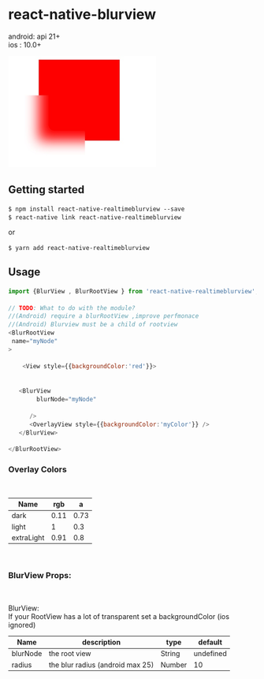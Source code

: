 # react-native-blurview

android: api 21+   
ios : 10.0+   

<img src="./src/demo.jpg" width="300">

## Getting started

`$ npm install react-native-realtimeblurview --save`  
`$ react-native link react-native-realtimeblurview`

or

`$ yarn add react-native-realtimeblurview`

## Usage


```javascript
import {BlurView , BlurRootView } from 'react-native-realtimeblurview';

// TODO: What to do with the module?
//(Android) require a blurRootView ,improve perfmonace
//(Android) Blurview must be a child of rootview
<BlurRootView  
 name="myNode"
>

    <View style={{backgroundColor:'red'}}>
   

   <BlurView
        blurNode="myNode" 

      />
      <OverlayView style={{backgroundColor:'myColor'}} />
   </BlurView>

</BlurRootView>

```

### Overlay Colors

<br>

| Name | rgb | a |
| --- | ---| --- |
| dark | 0.11 | 0.73 |
| light | 1 | 0.3 |
| extraLight | 0.91 | 0.8 |

<br> 

### BlurView Props:  

<br>

BlurView:  
 If your RootView has a lot of transparent set a backgroundColor (ios ignored)   

| Name | description | type | default |
| --- | --- | --- | --- |
| blurNode | the root view | String | undefined |
| radius | the blur radius (android max 25) | Number | 10 |
